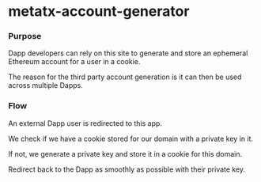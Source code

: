 # metatx-account-generator

### Purpose

Dapp developers can rely on this site to generate and store an ephemeral Ethereum account for a user in a cookie.

The reason for the third party account generation is it can then be used across multiple Dapps.


### Flow

An external Dapp user is redirected to this app.

We check if we have a cookie stored for our domain with a private key in it.

If not, we generate a private key and store it in a cookie for this domain.

Redirect back to the Dapp as smoothly as possible with their private key.
